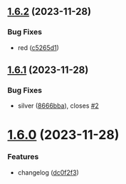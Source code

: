 ## [1.6.2](https://github.com/jonbri/songandverse/compare/v1.6.1...v1.6.2) (2023-11-28)


### Bug Fixes

* red ([c5265d1](https://github.com/jonbri/songandverse/commit/c5265d1b68e07d9c769ec95ffebb66add4d5c7a1))

## [1.6.1](https://github.com/jonbri/songandverse/compare/v1.6.0...v1.6.1) (2023-11-28)


### Bug Fixes

* silver ([8666bba](https://github.com/jonbri/songandverse/commit/8666bba60551bf1447271ad3bf04523fddfb3bf0)), closes [#2](https://github.com/jonbri/songandverse/issues/2)

# [1.6.0](https://github.com/jonbri/songandverse/compare/v1.5.2...v1.6.0) (2023-11-28)

### Features

- changelog ([dc0f2f3](https://github.com/jonbri/songandverse/commit/dc0f2f3691ffb15b94c938e5314970138fd435d4))

